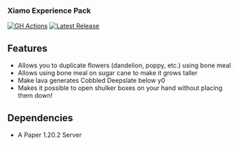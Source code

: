 <!--
![cover](https://raw.githubusercontent.com/XiaMoZhiShi/FeatherMorph/1.19.4/assets/cover.png)
-->

<p align="center">

<h3> Xiamo Experience Pack </h3>

 [![GH Actions](https://github.com/MATRIX-feather/xiamo-experience/actions/workflows/build.yml/badge.svg)](https://github.com/MATRIX-feather/xiamo-experience/actions)
 [![Latest Release](https://img.shields.io/github/release/MATRIX-feather/xiamo-experience.svg)](https://github.com/MATRIX-feather/xiamo-experience/releases/latest)

</p>

## Features
- Allows you to duplicate flowers (dandelion, poppy, etc.) using bone meal
- Allows using bone meal on sugar cane to make it grows taller
- Make lava generates Cobbled Deepslate below y0
- Makes it possible to open shulker boxes on your hand without placing them down!

## Dependencies
* A Paper 1.20.2 Server

<!--
## bStats
[![bStats](https://bstats.org/signatures/bukkit/FeatherMorph.svg)](https://bstats.org/plugin/bukkit/FeatherMorph/18062)
-->
